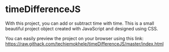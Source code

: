 # timeDifferenceJS
With this project, you can add or subtract time with time. This is a small beautiful project object created with JavaScript and designed using CSS.

You can easily preview the project on your browser using this link: https://raw.githack.com/techiemokhele/timeDifferenceJS/master/index.html
